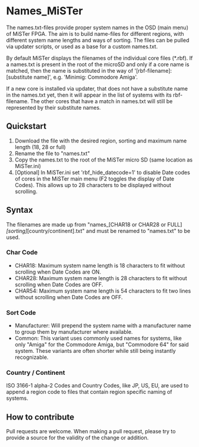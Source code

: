 # Names_MiSTer

The names.txt-files provide proper system names in the OSD (main menu) of MiSTer FPGA. The aim is to build name-files for different regions, with different system name lengths and ways of sorting. The files can be pulled via updater scripts, or used as a base for a custom names.txt.

By default MiSTer displays the filenames of the individual core files (*.rbf). If a names.txt is present in the root of the microSD and only if a core name is matched, then the name is substituted in the way of '[rbf-filename]: [substitute name]', e.g. 'Minimig: Commodore Amiga'.

If a new core is installed via updater, that does not have a substitute name in the names.txt yet, then it will appear in the list of systems with its rbf-filename. The other cores that have a match in names.txt will still be represented by their substitute names.

## Quickstart
1. Download the file with the desired region, sorting and maximum name length (18, 28 or full)
2. Rename the file to "names.txt"
3. Copy the names.txt to the root of the MiSTer micro SD (same location as MiSTer.ini)
4. [Optional] In MiSTer.ini set 'rbf_hide_datecode=1' to disable Date codes of cores in the MiSTer main menu (F2 toggles the display of Date Codes). This allows up to 28 characters to be displayed without scrolling.

## Syntax
The filenames are made up from "names_[CHAR18 or CHAR28 or FULL]_[sorting]_[country/continent].txt" and must be renamed to "names.txt" to be used.

### Char Code
* CHAR18: Maximum system name length is 18 characters to fit without scrolling when Date Codes are ON.
* CHAR28: Maximum system name length is 28 characters to fit without scrolling when Date Codes are OFF.
* CHAR54: Maximum system name length is 54 characters to fit two lines without scrolling when Date Codes are OFF.

### Sort Code
* Manufacturer: Will prepend the system name with a manufacturer name to group them by manufacturer where available.
* Common: This variant uses commonly used names for systems, like only "Amiga" for the Commodore Amiga, but "Commodore 64" for said system. These variants are often shorter while still being instantly recognizable.

### Country / Continent
ISO 3166-1 alpha-2 Codes and Country Codes, like JP, US, EU, are used to append a region code to files that contain region specific naming of systems.

## How to contribute
Pull requests are welcome. When making a pull request, please try to provide a source for the validity of the change or addition.